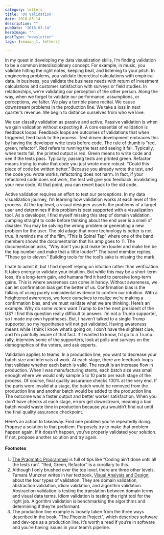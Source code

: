 ```yaml
---
category: letters
title: 'On Validation'
date: 2016-03-14
description: ""
pubDate: "2016-03-14"
heroImage: ""
postType: "newsletter"
tags: [season_1, letters]

---
```




In my quest in developing my data visualization skills, I’m finding validation to be a common interdisciplinary concept. For example, in music, you validate hitting the right notes, keeping beat, and listening to your pitch. In engineering problems, you validate theoretical calculations with empirical data. In business, you validate the business needs with return of investment calculations and customer satisfaction with surveys or field studies. In relationships, we’re validating our perception of the other person. Along the way, when we forget to validate our performance, assumptions, or perceptions, we falter. We play a terrible piano recital. We cause downstream problems in the production line. We take a loss in next quarter’s revenue. We begin to distance ourselves from who we love.

We can classify validation as passive and active. Passive validation is when we gain validation without expecting it. A core essential of validation is feedback loops. Feedback loops are outcomes of validations that when triggered, feed back to the process. Test driven development embraces this by having the developer write tests before code. The rule of thumb is “red, green, refactor”. Red refers to running the test and seeing it fail. Typically, when tests fail, the printed output is red. Green means to write code and see if the tests pass. Typically, passing tests are printed green. Refactor means trying to make that code you just wrote more robust. “Could this piece of code be written better.” Because you already wrote the test, and the code you wrote works, refactoring does not harm. In fact, if your refactored code does not work, the test will give you feedback, invalidating your new code. At that point, you can revert back to the old code.

Active validation requires an effort to test our perceptions. In my data visualization journey, I’m learning how validation works at each level of the process. At the top level, a visual designer asserts the problems of a target user and determines if this problem is best supported with a visualization tool. As a developer, I find myself missing this step of domain validation. Jumping straight to code before thinking about the end user is a smell of disaster. You may be solving the wrong problem or generating a new problem for the user. The old adage that more technology is better is not true. It reminds me of the film, “This Is Spinal Tap” where one of the band members shows the documentarian that his amp goes to 11. The documentarian asks, “Why don't you just make ten louder and make ten be the top number and make that a little louder?” The band member replies, "These go to eleven.” Building tools for the tool’s sake is missing the mark.

I hate to admit it, but I find myself relying on intuition rather than verification. It takes energy to validate your intuition. But while this may be a short-term loss, it’s a long-term gain, and humans find it hard to perceive long-term gains. This is where awareness can come in handy. Without awareness, we can let confirmation bias get the better of us. Confirmation bias is the fallacy of using purely coincidental evidence to confirm our intuition. With a heightened awareness, we force ourselves to realize we’re making a confirmation bias, and we must validate what we are thinking. Here’s an example. Why do some voters want Trump to be the next president of the US? I find this question really difficult to answer. I’m not a Trump supporter, so I made my own hypotheses. But, I haven’t talked to a single Trump supporter, so my hypotheses will not get validated. Having awareness means while I think I know what’s going on, I don’t have the slightest clue, and I’m painfully aware of that fact. If I wanted to know, I’d go to a Trump rally, interview some of the supporters, look at polls and surveys on the demographics of the voters, and ask experts.

Validation applies to teams. In a production line, you want to decrease your batch size and intervals of work. At each stage, there are feedback loops that validate whether each batch is valid. The result is an increase flow in production. When I was manufacturing stents, each batch size was small enough where we would only sample 5 to 10 parts per each stage of the process. Of course, final quality assurance checks 100% at the very end. If the parts were invalid at a stage, the batch would be removed from the production line and another batch would be added to the production line. The outcome was a faster output and better worker satisfaction. When you don’t have checks at each stage, errors get downstream, meaning a bad batch would waste time in production because you wouldn’t find out until the final quality assurance checkpoint.

Here’s an action to takeaway. Find one problem you’re repeatedly doing. Propose a solution to that problem. Purposely try to make that problem happen again. If it doesn’t happen, you’ve properly validated your solution. If not, propose another solution and try again.

#### Footnotes

1. [The Pragmatic Programmer](https://pragprog.com/book/tpp/the-pragmatic-programmer) is full of tips like “Coding ain’t done until all the tests run”.
“Red, Green, Refactor” is a corollary to this.
1. Although I only brushed over the top level, there are three other levels.
Tamara Munzner writes in her textbook, [Visual Analysis and Design](https://www.cs.ubc.ca/~tmm/vadbook/), about the four types of validation.
They are domain validation, abstraction validation, idiom validation, and algorithm validation.
Abstraction validation is testing the translation between domain terms and visual data terms.
Idiom validation is testing the right tool for the right job.
Algorithm validation is benchmarking the algorithms and determining if they’re performant.
1. The production line example is loosely taken from the three ways described in the book,
"[The Phoenix Project](https://itrevolution.com/books/phoenix-project-devops-book/)",
which describes software and dev-ops as a production line.
It’s worth a read if you’re in software and you’re having issues in your team’s pipeline.
